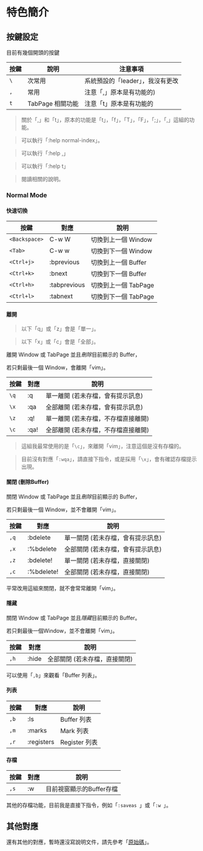 
# 特色簡介

## 按鍵設定

目前有幾個開頭的按鍵

| 按鍵 | 說明 | 注意事項 |
| --- | --- | --- |
| `\` | 次常用 | 系統預設的「leader」，我沒有更改 |
| `,` | 常用 | 注意「,」原本是有功能的) |
| `t` | TabPage 相關功能 | 注意「t」原本是有功能的 |

> 關於「,」和「t」，原本的功能是「t」，「f」，「T」，「F」，「;」，「,」這組的功能。

> 可以執行「:help normal-index」。

> 可以執行「:help ,」

> 可以執行「:help t」

> 閱讀相關的說明。

### Normal Mode


#### 快速切換

| 按鍵 | 對應 | 說明 |
| --- | --- | --- |
| `<Backspace>` | C-w W | 切換到上一個 Window |
| `<Tab>` | C-w w | 切換到下一個 Window |
| `<Ctrl+j>` | :bprevious | 切換到上一個 Buffer |
| `<Ctrl+k>` | :bnext | 切換到下一個 Buffer |
| `<Ctrl+h>` | :tabprevious | 切換到上一個 TabPage |
| `<Ctrl+l>` | :tabnext | 切換到下一個 TabPage |

#### 離開

> 以下「q」或「z」會是「單一」。

> 以下「x」或「c」會是「全部」。

離開 Window 或 TabPage 並且*刪除*目前顯示的 Buffer，

若只剩最後一個 Window，會離開「vim」。

| 按鍵 | 對應 | 說明 |
| --- | --- | --- |
| `\q` | :q | 單一離開 (若未存檔，會有提示訊息) |
| `\x` | :qa | 全部離開 (若未存檔，會有提示訊息) |
| `\z` | :q! | 單一離開 (若未存檔，不存檔直接離開) |
| `\c` | :qa! | 全部離開 (若未存檔，不存檔直接離開) |

> 這組我最常使用的是「`\c`」，來離開「vim」，注意這個是沒有存檔的。

> 目前沒有對應「`:wqa`」，請直接下指令，或是採用「`\x`」，會有確認存檔提示出現。

#### 關閉 (刪除Buffer)

關閉 Window 或 TabPage 並且*刪除*目前顯示的 Buffer，

若只剩最後一個 Window，並不會離開「vim」。

| 按鍵 | 對應 | 說明 |
| --- | --- | --- |
| `,q` | :bdelete | 單一關閉 (若未存檔，會有提示訊息) |
| `,x` | :%bdelete | 全部關閉 (若未存檔，會有提示訊息) |
| `,z` | :bdelete! | 單一關閉 (若未存檔，直接關閉) |
| `,c` | :%bdelete! | 全部關閉 (若未存檔，直接關閉) |

平常改用這組來關閉，就不會常常離開「vim」。

#### 隱藏

關閉 Window 或 TabPage 並且*隱藏*目前顯示的 Buffer。

若只剩最後一個Window，並不會離開「vim」。

| 按鍵 | 對應 | 說明 |
| --- | --- | --- |
| `,h` | :hide | 全部關閉 (若未存檔，直接關閉) |

可以使用「`,b`」來觀看「Buffer 列表」。

#### 列表

| 按鍵 | 對應 | 說明 |
| --- | --- | --- |
| `,b` | :ls | Buffer 列表 |
| `,m` | :marks | Mark 列表 |
| `,r` | :registers | Register 列表 |


#### 存檔

| 按鍵 | 對應 | 說明 |
| --- | --- | --- |
| `,s` | :w | 目前視窗顯示的Buffer存檔 |

其他的存檔功能，目前我是直接下指令，例如「`:saveas `」或「`:w `」。


## 其他對應

還有其他的對應，暫時還沒寫說明文件，請先參考「[原始碼](https://github.com/samwhelp/tool-svim-core/blob/master/plugin/Svim.vim#L753)」。
